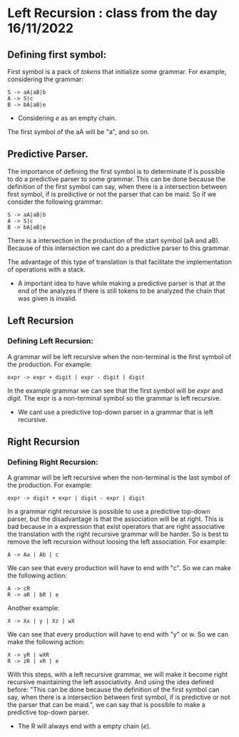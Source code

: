 # Left Recursion : class from the day 16/11/2022

## Defining first symbol:

First symbol is a pack of *tokens* that initialize some grammar. For example, considering the grammar:

```
S -> aA|aB|b
A -> S|c
B -> bA|aB|e
```

* Considering *e* as an empty chain.

The first symbol of the aA will be "a", and so on.

## Predictive Parser.

The importance of defining the first symbol is to determinate if is possible to do a predictive parser to some grammar. This can be done because the definition of the first symbol can say, when there is a intersection between first symbol, if is predictive or not the parser that can be maid. So if we consider the following grammar:

```
S -> aA|aB|b
A -> S|c
B -> bA|aB|e
```

There is a intersection in the production of the start symbol (aA and aB). Because of this intersection we cant do a predictive parser to this grammar.

The advantage of this type of translation is that facilitate the implementation of operations with a stack.

* A important idea to have while making a predictive parser is that at the end of the analyzes if there is still tokens to be analyzed the chain that was given is invalid.

## Left Recursion

### Defining Left Recursion:

A grammar will be left recursive when the non-terminal is the first symbol of the production. For example:

```
expr -> expr + digit | expr - digit | digit
```

In the example grammar we can see that the first symbol will be *expr* and *digit*. The expr is a non-terminal symbol so the grammar is left recursive.

* We cant use a predictive top-down parser in a grammar that is left recursive.

## Right Recursion

### Defining Right Recursion:

A grammar will be left recursive when the non-terminal is the last symbol of the production. For example:

```
expr -> digit + expr | digit - expr | digit
```

In a grammar right recursive is possible to use a predictive top-down parser, but the disadvantage is that the association will be at right. This is bad because in a expression that exist operators that are right associative the translation with the right recursive grammar will be harder.
So is best to remove the left recursion without loosing the left association. For example:

```
A -> Aa | Ab | c
```

We can see that every production will have to end with "c". So we can make the following action:

```
A -> cR 
R -> aR | bR | e
```

Another example:

```
X -> Xx | y | Xz | wX
```

We can see that every production will have to end with "y" or w. So we can make the following action:

```
X -> yR | wXR
R -> zR | xR | e
```

With this steps, with a left recursive grammar, we will make it become right recursive maintaining the left associativity. And using the idea defined before: "This can be done because the definition of the first symbol can say, when there is a intersection between first symbol, if is predictive or not the parser that can be maid.", we can say that is possible to make a predictive top-down parser.


* The R will always end with a empty chain (*e*).

